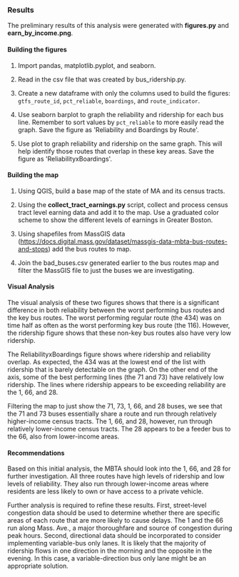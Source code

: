### Results

The preliminary results of this analysis were generated with **figures.py** and **earn_by_income.png**.

#### Building the figures

1. Import pandas, matplotlib.pyplot, and seaborn.

2. Read in the csv file that was created by bus_ridership.py.

3. Create a new dataframe with only the columns used to build the figures: `gtfs_route_id`, `pct_reliable`, `boardings`, and `route_indicator`.

4. Use seaborn barplot to graph the reliability and ridership for each bus line. Remember to sort values by `pct_reliable` to more easily read the graph. Save the figure as 'Reliability and Boardings by Route'.

5. Use plot to graph reliability and ridership on the same graph. This will help identify those routes that overlap in these key areas. Save the figure as 'ReliabilityxBoardings'.

#### Building the map

1. Using QGIS, build a base map of the state of MA and its census tracts.

2. Using the **collect_tract_earnings.py** script, collect and process census tract level earning data and add it to the map. Use a graduated color scheme to show the different levels of earnings in Greater Boston.

3. Using shapefiles from MassGIS data (https://docs.digital.mass.gov/dataset/massgis-data-mbta-bus-routes-and-stops) add the bus routes to map.

4. Join the bad_buses.csv generated earlier to the bus routes map and filter the MassGIS file to just the buses we are investigating.

#### Visual Analysis

The visual analysis of these two figures shows that there is a significant difference in both reliability between the worst performing bus routes and the key bus routes. The worst performing regular route (the 434) was on time half as often as the worst performing key bus route (the 116). However, the ridership figure shows that these non-key bus routes also have very low ridership.

The ReliabilityxBoardings figure shows where ridership and reliability overlap. As expected, the 434 was at the lowest end of the list with ridership that is barely detectable on the graph. On the other end of the axis, some of the best performing lines (the 71 and 73) have relatively low ridership. The lines where ridership appears to be exceeding reliability are the 1, 66, and 28.

Filtering the map to just show the 71, 73, 1, 66, and 28 buses, we see that the 71 and 73 buses essentially share a route and run through relatively higher-income census tracts. The 1, 66, and 28, however, run through relatively lower-income census tracts. The 28 appears to be a feeder bus to the 66, also from lower-income areas.

#### Recommendations

Based on this initial analysis, the MBTA should look into the 1, 66, and 28 for further investigation. All three routes have high levels of ridership and low levels of reliability. They also run through lower-income areas where residents are less likely to own or have access to a private vehicle.

Further analysis is required to refine these results. First, street-level congestion data should be used to determine whether there are specific areas of each route that are more likely to cause delays. The 1 and the 66 run along Mass. Ave., a major thoroughfare and source of congestion during peak hours. Second, directional data should be incorporated to consider implementing variable-bus only lanes. It is likely that the majority of ridership flows in one direction in the morning and the opposite in the evening. In this case, a variable-direction bus only lane might be an appropriate solution.
